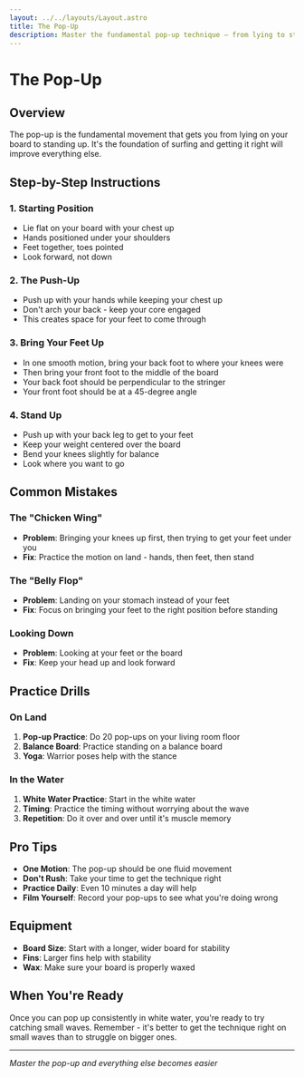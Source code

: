 ```yaml
---
layout: ../../layouts/Layout.astro
title: The Pop-Up
description: Master the fundamental pop-up technique — from lying to standing on your board.
---
```


# The Pop-Up

## Overview
The pop-up is the fundamental movement that gets you from lying on your board to standing up. It's the foundation of surfing and getting it right will improve everything else.

## Step-by-Step Instructions

### 1. Starting Position
- Lie flat on your board with your chest up
- Hands positioned under your shoulders
- Feet together, toes pointed
- Look forward, not down

### 2. The Push-Up
- Push up with your hands while keeping your chest up
- Don't arch your back - keep your core engaged
- This creates space for your feet to come through

### 3. Bring Your Feet Up
- In one smooth motion, bring your back foot to where your knees were
- Then bring your front foot to the middle of the board
- Your back foot should be perpendicular to the stringer
- Your front foot should be at a 45-degree angle

### 4. Stand Up
- Push up with your back leg to get to your feet
- Keep your weight centered over the board
- Bend your knees slightly for balance
- Look where you want to go

## Common Mistakes

### The "Chicken Wing"
- **Problem**: Bringing your knees up first, then trying to get your feet under you
- **Fix**: Practice the motion on land - hands, then feet, then stand

### The "Belly Flop"
- **Problem**: Landing on your stomach instead of your feet
- **Fix**: Focus on bringing your feet to the right position before standing

### Looking Down
- **Problem**: Looking at your feet or the board
- **Fix**: Keep your head up and look forward

## Practice Drills

### On Land
1. **Pop-up Practice**: Do 20 pop-ups on your living room floor
2. **Balance Board**: Practice standing on a balance board
3. **Yoga**: Warrior poses help with the stance

### In the Water
1. **White Water Practice**: Start in the white water
2. **Timing**: Practice the timing without worrying about the wave
3. **Repetition**: Do it over and over until it's muscle memory

## Pro Tips
- **One Motion**: The pop-up should be one fluid movement
- **Don't Rush**: Take your time to get the technique right
- **Practice Daily**: Even 10 minutes a day will help
- **Film Yourself**: Record your pop-ups to see what you're doing wrong

## Equipment
- **Board Size**: Start with a longer, wider board for stability
- **Fins**: Larger fins help with stability
- **Wax**: Make sure your board is properly waxed

## When You're Ready
Once you can pop up consistently in white water, you're ready to try catching small waves. Remember - it's better to get the technique right on small waves than to struggle on bigger ones.

---
*Master the pop-up and everything else becomes easier*


